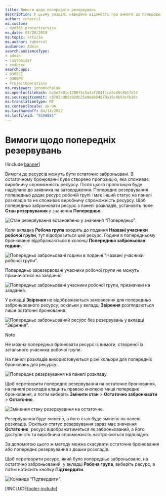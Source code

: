 ```yaml
---
title: Вимоги щодо попередніх резервувань
description: У цьому розділі наведено відомості про вимоги до попередніх резервувань.
author: ruhercul
ms.custom:
- dyn365-projectservice
ms.date: 03/28/2019
ms.topic: article
ms.author: ruhercul
audience: Admin
search.audienceType:
- admin
- customizer
- enduser
search.app:
- D365CE
- D365PS
- ProjectOperations
ms.reviewer: johnmichalak
ms.openlocfilehash: ba5e2e01c1280f5c5a1af284f1ca9c49c8b1fe27
ms.sourcegitcommit: c0792bd65d92db25e0e8864879a19c4b93efb10c
ms.translationtype: MT
ms.contentlocale: uk-UA
ms.lasthandoff: 04/14/2022
ms.locfileid: "8598881"
---
```

# <a name="soft-book-requirements"></a>Вимоги щодо попередніх резервувань

[!include [banner](../includes/psa-now-project-operations.md)]

Вимоги до ресурсів можуть бути остаточно заброньовані. В остаточному бронюванні буде створено пропозицію, яка споживає виробничу спроможність ресурсу. Після цього пропозицію буде надіслано до заявника на затвердження. Попереднє резервування попередньо додає ресурс робочій групі і має інший статус на панелі розкладів та не споживає виробничу спроможність ресурсу. Щоб попередньо забронювати ресурс з панелі розкладів, установіть поле **Стан резервування** у значення **Попередньо**.

![Стан резервування встановлено у значення "Попередньо".](media/Resource-Management-image77.png)

Коли вкладка **Робоча група** входить до подання **Названі учасники робочої групи**, тут відобразиться цей ресурс. Години в попередньому бронюванні відображаються в колонці **Попередньо заброньовані години**.

![Попередньо заброньовані години в поданні "Названі учасники робочої групи".](media/Resource-Management-image78.png)

Попередньо зарезервовані учасники робочої групи не можуть призначатися на завдання.

![Попередньо заброньовані учасники робочої групи, призначені на завдання.](media/Resource-Management-image79.png)

У вкладці **Звірення** не відображаються замовлення для попередньо заброньованого ресурсу, оскільки у вкладці **Звірення** розглядаються лише остаточні бронювання.

![Попередньо заброньований ресурс без резервувань у вкладці "Звірення".](media/Resource-Management-image80.png)

> [!NOTE]
> Не можна попередньо бронювати ресурс із вимоги, створеної із загального учасника робочої групи.

На панелі розкладів використовуються різні кольори для попередніх бронювань для ресурсу.

![Попереднє резервування на панелі розкладу.](media/Resource-Management-image81.png)

Щоб перетворити попереднє резервування на остаточне бронювання, на панелі розкладів клацніть правою кнопкою миші попереднє бронювання, а потім виберіть **Змінити стан** \> **Остаточно забронювати** \> **Остаточно**.

![Змінення стану резервування на остаточне.](media/Resource-Management-image82.png)

Резервування буде змінено, а його стан буде змінено на панелі розкладів. Оскільки статус резервування зараз має значення **Остаточно**, ресурс відображатиметься як заброньований, а його доступність та виробнича спроможність настроюються відповідно.

За допомогою цього ж методу можна скасувати остаточне бронювання або попереднє резервування з дошки розкладів.

Щоб перетворити ресурс, який було попередньо заброньовано, на остаточно заброньований, у вкладці **Робоча група**, виберіть ресурс, а потім натисніть кнопку **Підтвердити**.

![Команда "Підтвердити".](media/Resource-Management-image83.png)


[!INCLUDE[footer-include](../includes/footer-banner.md)]
